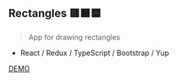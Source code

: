 ## Rectangles 🟥🟩🟦
> App for drawing rectangles
 - React / Redux / TypeScript / Bootstrap / Yup

[DEMO](http://drawrectangles.surge.sh/)